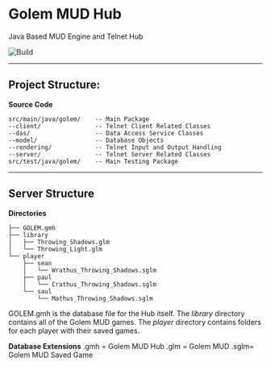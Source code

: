 Golem MUD Hub
===
Java Based MUD Engine and Telnet Hub 

![Build](https://travis-ci.org/sshookman/ProjectRead.svg?branch=master)

---

Project Structure:
---

**Source Code**
```
src/main/java/golem/	-- Main Package
--client/				-- Telnet Client Related Classes
--das/					-- Data Access Service Classes
--model/				-- Database Objects
--rendering/			-- Telnet Input and Output Handling
--server/				-- Telnet Server Related Classes
src/test/java/golem/	-- Main Testing Package
```

---

Server Structure
---

**Directories**
```
├── GOLEM.gmh
├── library
│   ├── Throwing_Shadows.glm
│   └── Throwing_Light.glm
└── player
    ├── sean
    │   └── Wrathus_Throwing_Shadows.sglm
    ├── paul
    │   └── Crathus_Throwing_Shadows.sglm
    └── saul
        └── Mathus_Throwing_Shadows.sglm
```

GOLEM.gmh is the database file for the Hub itself.
The *library* directory contains all of the Golem MUD games.
The *player* directory contains folders for each player with their saved games.

**Database Extensions**
.gmh = Golem MUD Hub
.glm = Golem MUD
.sglm= Golem MUD Saved Game
